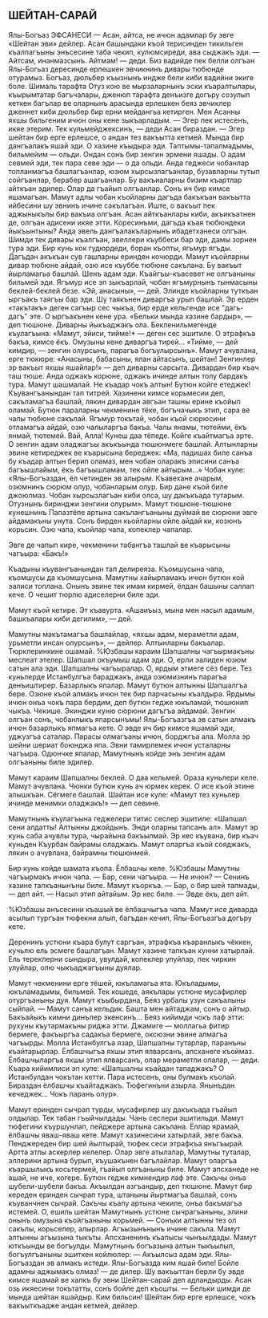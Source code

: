 ## ШЕЙТАН-САРАЙ

Ялы-Богъаз ЭФСАНЕСИ
— Асан, айтса, не ичюн адамлар бу эвге «Шейтан эви» дейлер.
Асан башындаки къой терисинден тикильген къалпагъыны энъсесине таба чекип, кулюмсиреди, ава сыджакъ эди.
— Айтсам, инанмазсынъ.
Айтмам! — деди.
Биз вадийде пек белли олгъан Ялы-Богьаз дересинде ерлешкен эвчикнинъ дивары тюбюнде отурамыз.
Богъаз, дюльбер къызнынъ индже бели киби вадийни экиге боле.
Шималь тарафта Отуз кою ве мырзаларнынъ эски къаралтылары, къырымтатар багъчалары, дженюп тарафта денъизге догъру созулып кеткен багълар ве оларнынъ арасында ерлешкен беяз эвчиклер дженнет киби дюльбер бир ерни мейдангьа кетирген.
Мен Асанны яхшы бильгеним ичюн оны кене зыкъарладым.
— Эгер пек истесенъ, икяе этерим.
Тек кульмейджексинъ, — деди Асан бираздан. — Эгер шейтан бир ерге ерлешсе, о андан тез вакъытта кетмей.
Мында бир дангъалакъ яшай эди.
О хазине къыдыра эди.
Таптымы-тапалмадымы, бильмейим — ольди.
Ондан сонъ бир зенгин эрмени яшады.
О адам севмей эди, тек пара севе эди — о да ольди.
Анда геджеси чобанлар топланмагъа башлагъанлар, юзюм хырсызлагъанлар, бузавларны тутып сойгъанлар, берабер ашагьанлар.
Бу вакъиаларны бизим къартлар айткъан эдилер.
Олар да гъайып олгъанлар.
Сонъ ич бир кимсе яшамагъан.
Мамут адлы чобан къойларны дагъда бакъкъан вакъытта ийбесини шу эвнинъ ичине сакълагъан.
Иште, о вакъыт пек аджыныкълы бир вакъиа олгъан.
Асан айткъанлары киби, акъикъатнен де, олгъан адисени икяе этти.
Коресинъми, дагъда къая тюбюндеки йыкъынтыны?
Анда эвель дангъалакъларнынъ ибадетханеси олгъан.
Шимди тек дивары къалгъан, эвеллери къуббеси бар эди, дамы зорнен тура эди.
Бир кунь кок гудюрдеди, боран къопты, ягьмур ягъды.
Дагъдан акъкъан сув гашларны еринден кочюрди.
Мамут къойларны дивар тюбюне айдай, озю исе къуббе тюбюне сакълана.
Бу вакъыт йырламагьа башлай.
Шенъ адам эди.
Къайгъы-къасевет не олгъаныны бильмей эди.
Ягъмур исе эп зыкъарлай, чобан ягъмурнынъ тынмасыны беклей-беклей безе.
«Эй, анасыны», — дей.
Элинде къойларны туткъан ыргъакъ таягъы бар эди.
Шу таякънен диваргъа урып башлай.
Эр ерден «такътакъ» деген сагъыр сес чыкъа, бир ерде кельгенде исе "дагь-дагъ" эте.
О ыргъакънен кене ура.
«Бельки мында хазине бардыр», — деп тюшюне.
Диварны йыкъаджакъ ола.
Бекленильмегенде къулагъына: «Мамут, эйиси, тийме!* — деген сес эшитиле.
О этрафкъа бакъа, кимсе ёкъ.
Омузыны кене диваргъа тирей...
«Тийме, — дей кимдир, — зенгин олурсынъ, парагъа богъулырсынъ».
Мамут ачувлана, ерге тюкюре: «Анасыны, бабасыны, ялан айтасынъ, шейтан!
Зенгинлер эр вакъыт яхшы яшайлар!» — деп диварны сарсыта.
Дивардан бир къач таш тюше.
Анда оджакъ корюне, оджакъ ичинде алтын толу бардакъ тура.
Мамут шашмалай.
Не къадар чокъ алтын!
Бутюн койге етеджек!
Къувангъанындан тап титрей.
Хазинени кимсе корьмесии деп, сакъламагъа башлай, лякин дивардан авгъан ташны ерине къойып оламай.
Бутюн параларны чекменине тёке, богъчачыкъ этип, сара ве чалы тюбюне сакълай.
Ягъмур токътай, чобан къой сюрюсини отламагъа айдай, озю чалыларгъа бакъа.
Чалы янамы, тютейми, ёкъ янмай, тютемей.
Вай, Алла!
Кунеш даа тёпеде.
Койге къайтмагъа эрте.
О зенгин адам оладжагъы акъкъында тюшюнмеге башлай.
Алтынларны эвине кетиреджек ве къарысына береджек: «Ма, падишах биле санъа бу къадар алтын берип оламаз, мен чобан оларакъ эписини санъа багъышлайым, ёкъ багъышламам, тек ойле айтырым...» Чобан куле: «Ялы-Богъаздан, ёл четинден эв алырым.
Къавехане ачарым, озюмнинъ сюрюм олур, чобанларым олур.
Бир дане къой биле джоюлмаз.
Чобан хырсызлагъан киби олса, шу дакъкъада тутарым.
Отузнынъ биринджи зенгини олурым».
Мамут тюшюне-тюшюне кунешнинъ Папазтёпе артына сакълангъаныны дуймай ве сюрюни эвге айдамакъны унута.
Сонъ бирден кьойларны ойле айдай ки, козюнъ корьсин.
Озю чапа, къойлар чапа, копеклер чапалар.

Эвге де чапып кире, чекменини табангъа ташлай ве къарысыны чагъыра: «Бакъ!»

Къадыны къувангъанындан тап делиреяза.
Къомшусына чапа, къомшусы да къомшусына.
Мамутны хайырламакъ ичюн бутюн кой эалиси топлана.
Онынъ эвине тек имам кирмей, ёлдан башыны саллап кече.
О чешит тюрлю адиселерни биле эди.

Мамут къой кетире.
Эт къавурта.
«Ашаиъыз, мына мен насыл адамым, башкъалары киби дегилим», — дей.

Мамутны макътамагъа башлайлар, «яхшы адам, мераметли адам, урьметли инсан олурсынъ», — дейлер.
Алтынларны бакъалар.
Тюрклеринкине ошамай.
%Юзбашы караим Шапшалны чагъырмакъны меслеат этелер.
Шапшал окъумыш адам эди.
О, ерли эалиден юзюм сатын ала эди.
Шапшалны чагъыралар.
О, ярдым этмеге сёз бере.
Тез куньлерде Истанбулгъа бараджакъ, анда озюмизнинъ парагъа денъиштирер.
Базарлыкъ япалар.
Мамут бутюн алтынны Шапшалгъа бере.
Озюне къой алмакъ ичюн тек бир парчасыны къалдыра.
Ярдымы ичюн онъа чокъ пара бердим, деп бутюн гедже юкъламай, тюшюнип чыкъа.
Чекише.
Экинджи куню сюрюни дагъгъа айдамай.
Зенгин олгъан сонъ, чобанлыкъ япарсынъмы!
Ялы-Богъазгъа эв сатын алмакъ ичюн базарлыкъ япмагъа кете.
О эвде ич бир кимсе яшамай эди, уджузгъа саталар.
Парасы олмагъаны ичюн, борджгъа ала.
Молла эр шейни шериат боюнджа япа.
Эвни тамирлемек ичюн усталарны чагъыра.
Одюнчке япалар, Мамутнынъ койде энъ зенгин адам олгъаныны биле эдилер.

Мамут караим Шапшалны беклей.
О даа кельмей.
Ораза куньлери келе.
Мамут ачувлана.
Чюнки бутюн кунь ач юрмек керек.
О исе къой этине алышкъан.
Сёгмеге башлай.
Шайтан исе куле: «Мамут тез куньлер ичинде менимки оладжакъ!» — деп севине.

Мамутнынъ къулагъына геджелери титис сеслер эшитиле: «Шапшал сени алдатты!
Алтынны джойдынъ.
Энди оларны тапсанъ ал».
Мамут эр кунь саба ачувлы тура, чырайына бакъылмай.
Эр кес къувана, бир къач куньден Къурбан байрамы оладжакъ.
Мамут оларгъа къой сояджакъ, лякин о ачувлана, байрамны тюшюнмей.

Бир кунь койде шамата къопа.
Ёлбашчы келе.
%Юзбашы Мамутны чагъырмакъ ичюн чапа.
— Бар, сени чагъыра.
— Не ичюн?
— Сенинъ хазине тапкъанынъны биле.
Мамут къоркъа.
— Бар, о бир шей тапмады, — деп айт.
— Насыл этип айтайым.
Эр кес биле.
— Эвде ёкъ, деп айт.

%Юзбашы анъсесини къашый ве ёлбашчыгъа чапа.
Мамут исе диварда асылып тургъан тюфекни алып, багъдан кечип, Ялы-Богъазгъа догъру кете.

Деренинъ устюни къара булут саргъан, этрафкъа къаранлыкъ чёккен, кучьлю ель эсмеге башлагъан.
Мамут хазине тапкъан кунни хатырлай.
Ель тереклерни сындыра, увулдай, копеклер улуйлар, пек чиркин улуйлар, олю чыкъаджагъыны дуялар.

Мамут чекменини ерге тёшей, юкъламагьа ята.
Юкъладымы, юкъламадымы, бильмей.
Тек кошеде, аякълары устюне мусафирлер отургъаныны дуя.
Мамут къыбырдана, Беяз урбалы узун сакъалыны сыйпай.
— Мамут санъа кельдик.
Башта мен айтаджам, сонъ о айтыр.
Бакъайыкъ кимни динълер экенсинъ...
Беяз кийимди чокъ лаф этти: рухуны къутармакъны риджа этти.
Джамиге — моллагьа фитир бермеге, факъыргъа садакъа бермеге, оксюзни эвине алмагъа чагъырды.
Молла Истанбулгъа язар, Шапшалны тутарлар, паранъны къайтарырлар.
Ёлбашчыгъа яхшы этип ялварсанъ, апсханеге къоймаз.
Ёлбашчыларгъа яхшы этип ялварсанъ, олар мераметли олалар, — деди.
Къара кийимлиси эп куле: «Шапшалны къайдан тападжакъ?
О Истанбулдан чокътан кетти.
Пара истесенъ, оны булмакъ къолай.
Бираздан ёлбашчы къайтаджакъ.
Тюфегинъни азырла.
Янынъдан кечеджек...
Чокъ паранъ олур».

Мамут еринден сычрап турды, мусафирлер шу дакъкъада гъайып олдылар.
Тек табан гъыйчылдады.
Чанъ сеслери эшитильди.
Мамут тюфегини къуршунлап, пейджере артына сакълана.
Ёллар ярамай, ёлбашчы яваш-яваш кете.
Мамут хазинесини хатырлай, эвге бакъа.
Пенджереден бир шей йылтырай, тюфек сеси этрафкъа янъгъырай.
Артта атлы аскерлер келелер.
Олар эвге атылалар, Мамутны туталар, эллерини артына бурып, къушакънен багълайлар.
Мамут оларгъа къаршылыкъ косьтермей, гъайып олгъаныны биле.
Мамут апсханеде не ашай, не иче, когере.
Бутюн гедже кимнендир лаф эте.
Сакъчы онъа шубели-шубели бакъа.
Акъылдан азгъандыр, деп тюшюне.
Мамут бир кереден еринден сычрап тура, штаныны йыртмагъа башлай, сонъ къуванчнен сычрай.
Сакъчы къапу артына чекиле, онъа бакъмагъа истемей.
О, ешиль шейтан Мамутнынъ устюне сычрагъаныны, элини онынъ омузына къойгъаныны корьмей.
— Сонъки алтынны тез ол сакълы, корьселер, алырлар.
Агъызынънынъ ичине сакъла.
Мамут алтынны агъызына тыкъты.
Апсханенинъ къапысы чынъылдады.
Мамут юткъынды ве богъулды.
Мамутнынъ богъазына алтын тыкъылып, богъулгъаныны эшиткен койлюлер:
— Акъылсыз адам эди.
Ялы-Богъаздан эв алмакъ истеди.
Ялы-Богъазда ким яшай биле!
Бойле адамны аджымакъ олмаз! — де дилер.
Шу вакъыттан берли бу эвде кимсе яшамай ве халкъ бу эвни Шейтан-сарай деп адландырды.
Асан озь икяесини токътатты, сонъ бойле деп къошты.
— Бельки шимди де мында шейтан яшайдыр.
Ким бильсин!
Шейтан бир ерге ерлешсе, чокъ вакъыткъадже андан кетмей, дейлер. 
